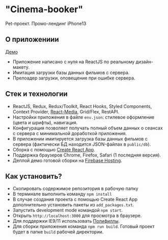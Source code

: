 # "Cinema-booker"

Pet-проект. Промо-лендинг iPhone13

## О приложениии

[Демо]()

- Приложение написано с нуля на ReactJS по реальному дизайн-макету.
- Имитация загрузки базы данных фильмов с сервера.
- Прелоадер загрузки, оповещение при ошибке сервера.

## Стек и технологии

- ReactJS, Redux, Redux/Toolkit, React Hooks, Styled Components, Context Provider, [React-Media](https://www.npmjs.com/package/react-media), Grid/Flex, RestAPI.
- Настройки приложения в файле `env.json`: стилевое оформление (цвета и шрифты), навигация.
- Конфигурация позволяет получать полный объем данных о сеансах с сервера с минимальной доработкой приложения.
- В приложении имитируется загрузка базы данных фильмов c сервера (фактически БД находится JSON-файлах в `public/db`).
- Сборка с помощью [Create React App](https://github.com/facebook/create-react-app).
- Поддержка браузеров Сhrome, Firefox, Safari (1 последняя версия).
- Деплой демо готовой сборки на [Firebase Hosting](https://firebase.google.com).

## Как установить?

- Скопировать содержимое репозитория в рабочую папку
- В терминале выполнить команду `npm install`
- В случае создания проекта с помощью Create React App дополнительно установить пакеты из `add_packages.txt`.
- Запустить development mode командой `npm start`.
- Открыть `http://localhost:3000` для просмотра в браузере.
- Для поддержки IE9/11 использовать [Полифиллы](https://github.com/facebook/create-react-app/blob/main/packages/react-app-polyfill).
- Для сборки приложения команда `npm run build`. Готовый проект будет в папке `build` рабочей директории.
